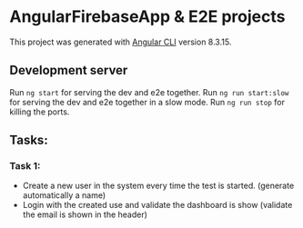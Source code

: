 # AngularFirebaseApp & E2E projects

This project was generated with [Angular CLI](https://github.com/angular/angular-cli) version 8.3.15.

## Development server

Run `ng start` for serving the dev and e2e together.
Run `ng run start:slow` for serving the dev and e2e together in a slow mode.
Run `ng run stop` for killing the ports.

## Tasks:

### Task 1:
- Create a new user in the system every time the test is started. (generate automatically a name)
- Login with the created use and validate the dashboard is show (validate the email is shown in the header)
